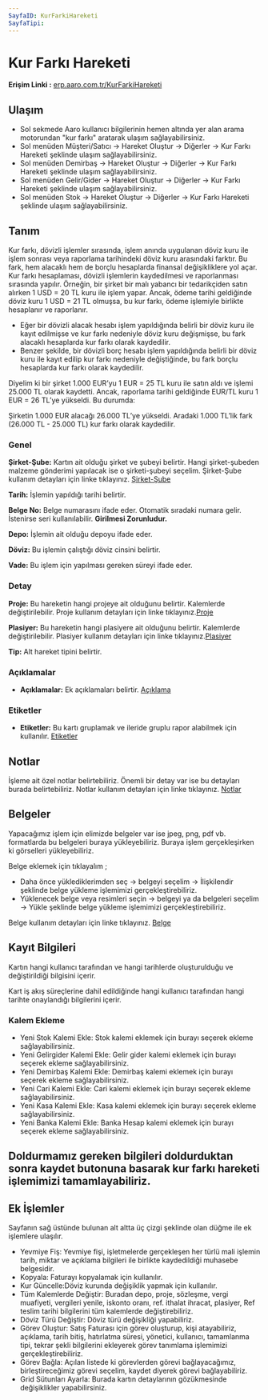 ```yaml
---
SayfaID: KurFarkiHareketi
SayfaTipi: 
---
```


# Kur Farkı Hareketi

**Erişim Linki :** [erp.aaro.com.tr/KurFarkiHareketi](erp.aaro.com.tr/KurFarkiHareketi)

## Ulaşım

- Sol sekmede Aaro kullanıcı bilgilerinin hemen altında yer alan arama motorundan "kur farkı" aratarak ulaşım sağlayabilirsiniz.
- Sol menüden Müşteri/Satıcı -> Hareket Oluştur -> Diğerler -> Kur Farkı Hareketi şeklinde ulaşım sağlayabilirsiniz. 
- Sol menüden Demirbaş -> Hareket Oluştur -> Diğerler -> Kur Farkı Hareketi şeklinde ulaşım sağlayabilirsiniz. 
- Sol menüden Gelir/Gider -> Hareket Oluştur -> Diğerler -> Kur Farkı Hareketi şeklinde ulaşım sağlayabilirsiniz. 
- Sol menüden Stok -> Hareket Oluştur -> Diğerler -> Kur Farkı Hareketi şeklinde ulaşım sağlayabilirsiniz. 

## Tanım

Kur farkı, dövizli işlemler sırasında, işlem anında uygulanan döviz kuru ile işlem sonrası veya raporlama tarihindeki döviz kuru arasındaki farktır. 
Bu fark, hem alacaklı hem de borçlu hesaplarda finansal değişikliklere yol açar.
Kur farkı hesaplaması, dövizli işlemlerin kaydedilmesi ve raporlanması sırasında yapılır. 
Örneğin, bir şirket bir malı yabancı bir tedarikçiden satın alırken 1 USD = 20 TL kuru ile işlem yapar. 
Ancak, ödeme tarihi geldiğinde döviz kuru 1 USD = 21 TL olmuşsa, bu kur farkı, ödeme işlemiyle birlikte hesaplanır ve raporlanır.

- Eğer bir dövizli alacak hesabı işlem yapıldığında belirli bir döviz kuru ile kayıt edilmişse ve kur farkı nedeniyle döviz kuru değişmişse, bu fark alacaklı hesaplarda kur farkı olarak kaydedilir.
- Benzer şekilde, bir dövizli borç hesabı işlem yapıldığında belirli bir döviz kuru ile kayıt edilip kur farkı nedeniyle değiştiğinde, bu fark borçlu hesaplarda kur farkı olarak kaydedilir.

Diyelim ki bir şirket 1.000 EUR’yu 1 EUR = 25 TL kuru ile satın aldı ve işlemi 25.000 TL olarak kaydetti. 
Ancak, raporlama tarihi geldiğinde EUR/TL kuru 1 EUR = 26 TL’ye yükseldi. Bu durumda:

Şirketin 1.000 EUR alacağı 26.000 TL’ye yükseldi.
Aradaki 1.000 TL’lik fark (26.000 TL - 25.000 TL) kur farkı olarak kaydedilir.

### Genel

**Şirket-Şube:** Kartın ait olduğu şirket ve şubeyi belirtir. Hangi şirket-şubeden malzeme gönderimi yapılacak ise o şirketi-şubeyi seçelim.
	Şirket-Şube kullanım detayları için linke tıklayınız. [Şirket-Şube](../TemelOzellikler/SirketSubeKart.md)

**Tarih:** İşlemin yapıldığı tarihi belirtir.

**Belge No:** Belge numarasını ifade eder. Otomatik sıradaki numara gelir. İstenirse seri kullanılabilir.
**Girilmesi Zorunludur.**

**Depo:** İşlemin ait olduğu depoyu ifade eder.

**Döviz:** Bu işlemin çalıştığı döviz cinsini belirtir.

**Vade:** Bu işlem için yapılması gereken süreyi ifade eder. 

### Detay

**Proje:** Bu hareketin hangi projeye ait olduğunu belirtir. Kalemlerde değiştirilebilir. Proje kullanım detayları için linke tıklayınız.[Proje](../TemelOzellikler/Proje.md)

**Plasiyer:** Bu hareketin hangi plasiyere ait olduğunu belirtir. Kalemlerde değiştirilebilir. Plasiyer kullanım detayları için linke tıklayınız.[Plasiyer](../TemelOzellikler/Plasiyer.md)

**Tip:** Alt hareket tipini belirtir.

### Açıklamalar

- **Açıklamalar:** Ek açıklamaları belirtir. [Açıklama](/TemelOzellikler/Aciklama.md "Açıklama")	

### Etiketler

- **Etiketler:** Bu kartı gruplamak ve ileride gruplu rapor alabilmek için kullanılır. [Etiketler](/TemelOzellikler/Etiketler.md "Etiketler")

## Notlar 

İşleme ait özel notlar belirtebiliriz. 
Önemli bir detay var ise bu detayları burada belirtebiliriz.
Notlar kullanım detayları için linke tıklayınız. [Notlar](../TemelOzellikler/Notlar.md)

## Belgeler

Yapacağımız işlem için elimizde belgeler var ise jpeg, png, pdf vb. formatlarda bu belgeleri buraya yükleyebiliriz.
Buraya işlem gerçekleşirken ki görselleri yükleyebiliriz.

Belge eklemek için tıklayalım ;

- Daha önce yüklediklerimden seç -> belgeyi seçelim -> İlişkilendir şeklinde belge yükleme işlemimizi gerçekleştirebiliriz.
- Yüklenecek belge veya resimleri seçin -> belgeyi ya da belgeleri seçelim -> Yükle şeklinde belge yükleme işlemimizi gerçekleştirebiliriz.

Belge kullanım detayları için linke tıklayınız. [Belge](../TemelOzellikler/Belgeler.md)

## Kayıt Bilgileri

Kartın hangi kullanıcı tarafından ve hangi tarihlerde oluşturulduğu ve değiştirildiği bilgisini içerir.

Kart iş akış süreçlerine dahil edildiğinde hangi kullanıcı tarafından hangi tarihte onaylandığı bilgilerini içerir. 

### Kalem Ekleme 

- Yeni Stok Kalemi Ekle: Stok kalemi eklemek için burayı seçerek ekleme sağlayabilirsiniz.
- Yeni Gelirgider Kalemi Ekle: Gelir gider kalemi eklemek için burayı seçerek ekleme sağlayabilirsiniz.
- Yeni Demirbaş Kalemi Ekle: Demirbaş kalemi eklemek için burayı seçerek ekleme sağlayabilirsiniz.
- Yeni Cari Kalemi Ekle: Cari kalemi eklemek için burayı seçerek ekleme sağlayabilirsiniz.
- Yeni Kasa Kalemi Ekle: Kasa kalemi eklemek için burayı seçerek ekleme sağlayabilirsiniz.
- Yeni Banka Kalemi Ekle: Banka Hesap kalemi eklemek için burayı seçerek ekleme sağlayabilirsiniz.

## Doldurmamız gereken bilgileri doldurduktan sonra kaydet butonuna basarak kur farkı hareketi işlemimizi tamamlayabiliriz.

## Ek İşlemler

 Sayfanın sağ üstünde bulunan alt altta üç çizgi şeklinde olan düğme ile ek işlemlere ulaşılır.
- Yevmiye Fiş: Yevmiye fişi, işletmelerde gerçekleşen her türlü mali işlemin tarih, miktar ve açıklama bilgileri ile birlikte kaydedildiği muhasebe belgesidir.
- Kopyala: Faturayı kopyalamak için kullanılır.
- Kur Güncelle:Döviz kurunda değişiklik yapmak için kullanılır.
- Tüm Kalemlerde Değiştir: Buradan depo, proje, sözleşme, vergi muafiyeti, vergileri yenile, iskonto oranı, ref. ithalat ihracat, plasiyer, Ref teslim tarihi bilgilerini tüm kalemlerde değiştirebiliriz.
- Döviz Türü Değiştir: Döviz türü değişikliği yapabiliriz.
- Görev Oluştur: Satış Faturası için görev oluşturup, kişi atayabiliriz, açıklama, tarih bitiş, hatırlatma süresi, yönetici, kullanıcı, tamamlanma tipi, tekrar şekli bilgilerini ekleyerek görev tanımlama işlemimizi gerçekleştirebiliriz.
- Görev Bağla: Açılan listede ki görevlerden görevi bağlayacağımız, birleştireceğimiz görevi seçelim, kaydet diyerek görevi bağlayabiliriz.
- Grid Sütunları Ayarla: Burada kartın detaylarının gözükmesinde değişiklikler yapabilirsiniz.